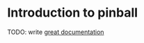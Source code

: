 # Introduction to pinball

TODO: write [great documentation](http://jacobian.org/writing/great-documentation/what-to-write/)
